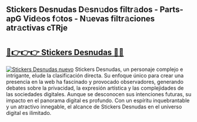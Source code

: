 ## Stickers Desnudas D𝚎sn𝚞dos filtr𝚊dos - Parts-apG Vid𝚎os f𝚘tos - N𝚞evas filtr𝚊ciones atr𝚊ctivas cTRje

# <h2><a href="http://mb8xr6.tromn.icu/?c=Stickers+Desnudas">🔗👉👉👉 Stickers Desnudas 🔗🔗</a></h2>

[![Stickers Desnudas nuevo](https://i.imgur.com/pEAQMta.gif)](http://mb8xr6.tromn.icu/?c=Stickers+Desnudas)
Stickers Desnudas, un personaje complejo e intrigante, elude la clasificación directa. Su enfoque único para crear una presencia en la web ha fascinado y provocado observadores, generando debates sobre la privacidad, la expresión artística y las complejidades de las sociedades digitales. Aunque se desconocen sus intenciones futuras, su impacto en el panorama digital es profundo. Con un espíritu inquebrantable y un atractivo innegable, el alcance de Stickers Desnudas en el universo digital es ilimitado.
